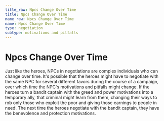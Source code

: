 ```yaml
---
title_raw: Npcs Change Over Time
title: Npcs Change Over Time
name_raw: Npcs Change Over Time
name: Npcs Change Over Time
type: negotiation
subtype: motivations and pitfalls
---
```


# Npcs Change Over Time

Just like the heroes, NPCs in negotiations are complex individuals who can change over time. It's possible that the heroes might have to negotiate with the same NPC for several different favors during the course of a campaign, over which time the NPC's motivations and pitfalls might change. If the heroes turn a bandit captain with the greed and power motivations into a temporary ally, that criminal might learn from them, changing their ways to rob only those who exploit the poor and giving those earnings to people in need. The next time the heroes negotiate with the bandit captain, they have the benevolence and protection motivations.
